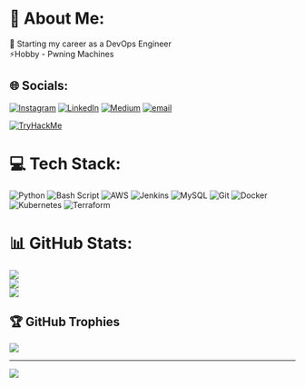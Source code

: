 # 💫 About Me:
🌱 Starting my career as a DevOps Engineer<br>⚡Hobby - Pwning Machines


## 🌐 Socials:
[![Instagram](https://img.shields.io/badge/Instagram-%23E4405F.svg?logo=Instagram&logoColor=white)](https://instagram.com/zerotrace__) [![LinkedIn](https://img.shields.io/badge/LinkedIn-%230077B5.svg?logo=linkedin&logoColor=white)](https://linkedin.com/in/https://www.linkedin.com/in/mohammed-yousuf-hussain/) [![Medium](https://img.shields.io/badge/Medium-12100E?logo=medium&logoColor=white)](https://medium.com/@https://github.com/Md-Yousuf-Hussain/Md-Yousuf-Hussain/blob/main/medium.com/@er.mdyousufhussain) [![email](https://img.shields.io/badge/Email-D14836?logo=gmail&logoColor=white)](mailto:er.mdyousufhussain@gmail.com) 

[![TryHackMe](https://tryhackme-badges.s3.amazonaws.com/MxYousufxHussain.png)](https://tryhackme.com/p/MxYousufxHussain)

# 💻 Tech Stack:
![Python](https://img.shields.io/badge/python-3670A0?style=for-the-badge&logo=python&logoColor=ffdd54) ![Bash Script](https://img.shields.io/badge/bash_script-%23121011.svg?style=for-the-badge&logo=gnu-bash&logoColor=white) ![AWS](https://img.shields.io/badge/AWS-%23FF9900.svg?style=for-the-badge&logo=amazon-aws&logoColor=white) ![Jenkins](https://img.shields.io/badge/jenkins-%232C5263.svg?style=for-the-badge&logo=jenkins&logoColor=white) ![MySQL](https://img.shields.io/badge/mysql-4479A1.svg?style=for-the-badge&logo=mysql&logoColor=white) ![Git](https://img.shields.io/badge/git-%23F05033.svg?style=for-the-badge&logo=git&logoColor=white) ![Docker](https://img.shields.io/badge/docker-%230db7ed.svg?style=for-the-badge&logo=docker&logoColor=white) ![Kubernetes](https://img.shields.io/badge/kubernetes-%23326ce5.svg?style=for-the-badge&logo=kubernetes&logoColor=white) ![Terraform](https://img.shields.io/badge/terraform-%235835CC.svg?style=for-the-badge&logo=terraform&logoColor=white)
# 📊 GitHub Stats:
![](https://github-readme-stats.vercel.app/api?username=Md-Yousuf-Hussain&theme=dark&hide_border=false&include_all_commits=false&count_private=false)<br/>
![](https://nirzak-streak-stats.vercel.app/?user=Md-Yousuf-Hussain&theme=dark&hide_border=false)<br/>
![](https://github-readme-stats.vercel.app/api/top-langs/?username=Md-Yousuf-Hussain&theme=dark&hide_border=false&include_all_commits=false&count_private=false&layout=compact)

## 🏆 GitHub Trophies
![](https://github-profile-trophy.vercel.app/?username=Md-Yousuf-Hussain&theme=radical&no-frame=false&no-bg=true&margin-w=4)

---
[![](https://visitcount.itsvg.in/api?id=Md-Yousuf-Hussain&icon=0&color=0)](https://visitcount.itsvg.in)
